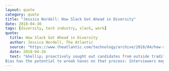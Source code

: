 ```yaml
---
layout: quote
category: quote
title: "Jessica Nordell: How Slack Got Ahead in Diversity"
date: 2018-04-30
tags: [diversity, tech industry, slack, work]
quote:
  title: How Slack Got Ahead in Diversity
  author: Jessica Nordell, The Atlantic
  source: "https://www.theatlantic.com/technology/archive/2018/04/how-slack-got-ahead-in-diversity/558806/"
  date: 2018-04-26
  text: "&hellip; proactively sought out candidates from outside traditional programmer pipelines like Stanford and MIT, recruiting through all-women’s coding camps like Hackbright, as well as programs that focus on training black and Latino programmers such as Code2040. Recruiters are trained to look at skills rather than a candidate’s university pedigree&hellip;
Bias has the potential to wreak havoc on that process: Interviewers may inadvertently favor candidates who resemble themselves, and if criteria for a job are ambiguous, interviewers may mentally rejigger those criteria to fit whatever a favored candidate has. The technical term for this is “redefining merit,” and it’s a classic manifestation of bias."
---
```

